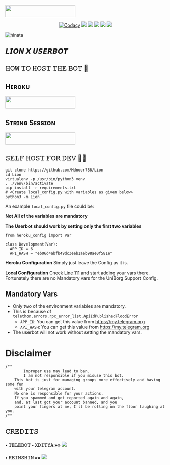 <p align="left"><a href="https://telegram.dog/LionXsupport"> <img src="https://img.shields.io/badge/A%20Powerfull%20telegram%20userbot-blue?style=for-the-badge&logo=telegram" width="220" height="38.45"/></a></p>


<p align="center">
    <a href="https://app.codacy.com/manual/Mdnoor786/Lion/dashboard"> <img src="https://img.shields.io/codacy/grade/4d58f2a402b54aed8a7d95f7add45a81?color=brightgreen&logo=codacy&logoColor=green&style=for-the-badge" alt="Codacy" /></a>
    <a href="https://github.com/Mdnoor786/Lion"> <img src="https://img.shields.io/github/repo-size/Mdnoor786/Lion?color=orange&logo=github&logoColor=green&style=for-the-badge" /></a>
    <a href="https://github.com/Mdnoor786/Lion/commits"> <img src="https://img.shields.io/github/last-commit/Mdnoor786/Lion?color=brown&logo=github&logoColor=green&style=for-the-badge" /></a>
    <a href="https://github.com/Mdnoor786/Lion/issues"> <img src="https://img.shields.io/github/issues/Mdnoor786/Lion?color=blueviolet&logo=github&logoColor=green&style=for-the-badge" /></a>
    <a href="https://github.com/Mdnoor786/Lion/network/members"> <img src="https://img.shields.io/github/forks/Mdnoor786/Lion?color=red&logo=github&logoColor=green&style=for-the-badge" /></a>  
    <a href="https://pypi.org/project/Telethon/"> <img src="https://img.shields.io/pypi/v/telethon?color=yellow&label=telethon&logo=python&logoColor=green&style=for-the-badge" /></a>
</p>

![hinata](https://user-images.githubusercontent.com/78837537/120152150-c37ad280-c20a-11eb-92ce-64b9124b05ed.jpg)



## 𝙇𝙄𝙊𝙉 𝙓 𝙐𝙎𝙀𝙍𝘽𝙊𝙏

## 𝙷𝙾𝚆 𝚃𝙾 𝙷𝙾𝚂𝚃 𝚃𝙷𝙴 𝙱𝙾𝚃 🤖

## Hᴇʀᴏᴋᴜ

<p align="left"><a href="https://heroku.com/deploy?template=https://github.com/Mdnoor786/Lion-X"> <img src="https://img.shields.io/badge/Deploy%20To%20Heroku-✘-red?style=for-the-badge&logo=heroku" width="220" height="38.45"/></a></p>

## Sᴛʀɪɴɢ Sᴇssɪᴏɴ

<p align="left"><a href="https://replit.com/@LionUB/stringsession#main.py"> <img src="https://img.shields.io/badge/String%20Session-✘-purple?style=for-the-badge&logo=repl" width="220" height="38.45"/></a></p>

## 𝚂𝙴𝙻𝙵 𝙷𝙾𝚂𝚃 𝙵𝙾𝚁 𝙳𝙴𝚅 👨‍💻

```
git clone https://github.com/Mdnoor786/Lion
cd Lion
virtualenv -p /usr/bin/python3 venv
. ./venv/bin/activate
pip install -r requirements.txt
# <Create local_config.py with variables as given below>
python3 -m Lion

```
An example `local_config.py` file could be:

**Not All of the variables are mandatory**

__The Userbot should work by setting only the first two variables__

```python3
from heroku_config import Var

class Development(Var):
  APP_ID = 6
  API_HASH = "eb06d4abfb49dc3eeb1aeb98ae0f581e"
```

**Heroku Configuration**
Simply just leave the Config as it is.

**Local Configuration**
Check [Line 111](https://github.com/Total-Noob-69/X-tra-Telegram/blob/master/userbot/uniborgConfig.py#L111) and start adding your vars there.
Fortunately there are no Mandatory vars for the UniBorg Support Config.

## Mandatory Vars

- Only two of the environment variables are mandatory.
- This is because of `telethon.errors.rpc_error_list.ApiIdPublishedFloodError`
    - `APP_ID`:   You can get this value from https://my.telegram.org
    - `API_HASH`:   You can get this value from https://my.telegram.org
- The userbot will not work without setting the mandatory vars.

# Disclaimer
```
/**
    	Improper use may lead to ban.
    	I am not responsible if you misuse this bot.
	This bot is just for managing groups more effectively and having some fun
	with your telegram account.
	No one is responsible for your actions.
	If you spammed and got reported again and again, 
	and, at last got your account banned, and you
	point your fingers at me, I'll be rolling on the floor laughing at you.
/**
```


## 𝙲𝚁𝙴𝙳𝙸𝚃𝚂 


#### • 𝚃𝙴𝙻𝙴𝙱𝙾𝚃 - 𝚇𝙳𝙸𝚃𝚈𝙰   »»  <a href="https://github.com/Xditya/Telebot" alt="Telebot"> <img src="https://img.shields.io/badge/Telebot%20Xditya-800080?logo=github" /></a>

#### • 𝙺𝙴𝙸𝙽𝚂𝙷𝙸𝙽 »»  <a href="https://github.com/KeinShin" alt="Keinshin"> <img src="https://img.shields.io/badge/Keinshin-536eff?logo=github" /></a>
